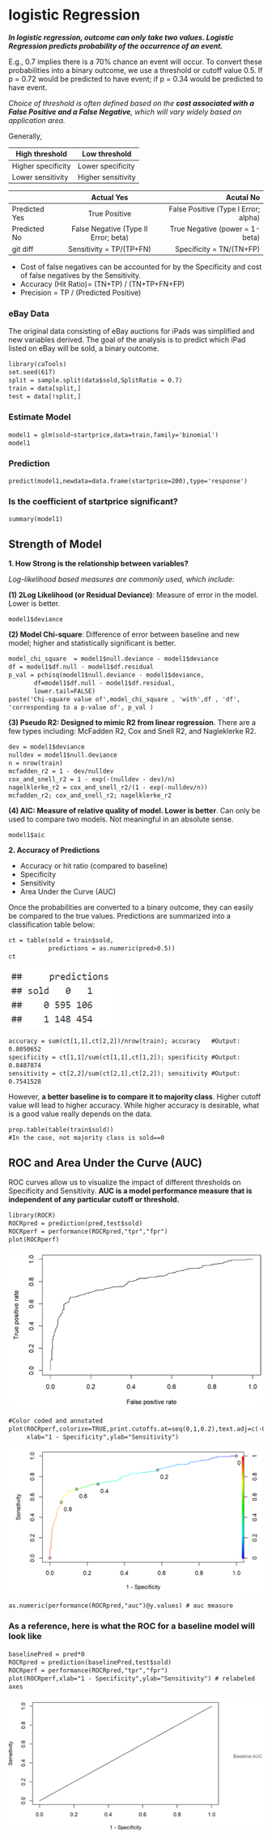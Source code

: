 # logistic Regression

***In logistic regression, outcome can only take two values. Logistic Regression predicts probability of the occurrence of an event.***

E.g., 0.7 implies there is a 70% chance an event will occur. To convert these probabilities into a binary outcome, we use a threshold or cutoff value 0.5. If p = 0.72 would be predicted to have event; if p = 0.34 would be predicted to have event.

_Choice of threshold is often defined based on the __cost associated with a False Positive and a False Negative__, which will vary widely based on application area._

Generally, 

| High threshold  | Low threshold |
| ------------- | ------------- |
| Higher specificity  | Lower specificity  |
| Lower sensitivity  | Higher sensitivity  |


|              | Actual Yes | Acutal No |
| :---         |     :---:      |          ---: |
| Predicted Yes| True Positive     | False Positive (Type I Error; alpha)    |
| Predicted No    | False Negative (Type II Error; beta)       | True Negative (power = 1- beta)      |
| git diff     | Sensitivity = TP/(TP+FN)       | Specificity = TN/(TN+FP)  |


* Cost of false negatives can be accounted for by the Specificity and cost of false negatives by the Sensitivity. 
* Accuracy (Hit Ratio)= (TN+TP) / (TN+TP+FN+FP)
* Precision = TP / (Predicted Positive) 

### eBay Data
The original data consisting of eBay auctions for iPads was simplified and new variables derived. The goal of the analysis is to predict which iPad listed on eBay will be sold, a binary outcome.
```
library(caTools)
set.seed(617)
split = sample.split(data$sold,SplitRatio = 0.7)
train = data[split,]
test = data[!split,]
```
### Estimate Model

```
model1 = glm(sold~startprice,data=train,family='binomial')
model1
```
### Prediction
```
predict(model1,newdata=data.frame(startprice=200),type='response') 
```

### Is the coefficient of startprice significant?
```
summary(model1)
```

## Strength of Model

**1. How Strong is the relationship between variables?** 

_Log-likelihood based measures are commonly used, which include:_

**(1) 2Log Likelihood (or Residual Deviance)**: Measure of error in the model. Lower is better.
```
model1$deviance
```
**(2) Model Chi-square**: Difference of error between baseline and new model; higher and statistically significant is better.
```
model_chi_square  = model1$null.deviance - model1$deviance
df = model1$df.null - model1$df.residual
p_val = pchisq(model1$null.deviance - model1$deviance, 
       df=model1$df.null - model1$df.residual, 
       lower.tail=FALSE)
paste('Chi-square value of',model_chi_square , 'with',df , 'df', 'corresponding to a p-value of', p_val )
```
**(3) Pseudo R2: Designed to mimic R2 from linear regression**. There are a few types including: McFadden R2, Cox and Snell R2, and Nagleklerke R2.
```
dev = model1$deviance
nulldev = model1$null.deviance
n = nrow(train)
mcfadden_r2 = 1 - dev/nulldev
cox_and_snell_r2 = 1 - exp(-(nulldev - dev)/n)
nagelklerke_r2 = cox_and_snell_r2/(1 - exp(-nulldev/n))
mcfadden_r2; cox_and_snell_r2; nagelklerke_r2
```
**(4) AIC: Measure of relative quality of model. Lower is better**. Can only be used to compare two models. Not meaningful in an absolute sense.
```
model1$aic
```

**2. Accuracy of Predictions**
* Accuracy or hit ratio (compared to baseline)
* Specificity
* Sensitivity
* Area Under the Curve (AUC)

Once the probabilities are converted to a binary outcome, they can easily be compared to the true values. Predictions are summarized into a classification table below:

```
ct = table(sold = train$sold,
           predictions = as.numeric(pred>0.5))
ct
```
![ct](ct.PNG)

```
accuracy = sum(ct[1,1],ct[2,2])/nrow(train); accuracy   #Output: 0.8050652
specificity = ct[1,1]/sum(ct[1,1],ct[1,2]); specificity #Output: 0.8487874
sensitivity = ct[2,2]/sum(ct[2,1],ct[2,2]); sensitivity #Output: 0.7541528
```
However, **a better baseline is to compare it to majority class**. Higher cutoff value will lead to higher accuracy. While higher accuracy is desirable, what is a good value really depends on the data.
```
prop.table(table(train$sold))
#In the case, not majority class is sold==0
```
## ROC and Area Under the Curve (AUC)
ROC curves allow us to visualize the impact of different thresholds on Specificity and Sensitivity. **AUC is a model performance measure that is independent of any particular cutoff or threshold.**

```
library(ROCR)
ROCRpred = prediction(pred,test$sold)
ROCRperf = performance(ROCRpred,"tpr","fpr")
plot(ROCRperf)
```
![ROC](ROC.PNG)
```
#Color coded and annotated
plot(ROCRperf,colorize=TRUE,print.cutoffs.at=seq(0,1,0.2),text.adj=c(-0.3,2),
     xlab="1 - Specificity",ylab="Sensitivity") 
```
![coloredROC](ROC2.PNG)
```
as.numeric(performance(ROCRpred,"auc")@y.values) # auc measure
```
### As a reference, here is what the ROC for a baseline model will look like

```
baselinePred = pred*0
ROCRpred = prediction(baselinePred,test$sold)
ROCRperf = performance(ROCRpred,"tpr","fpr")
plot(ROCRperf,xlab="1 - Specificity",ylab="Sensitivity") # relabeled axes
```
![baseROC](baseline.PNG)

